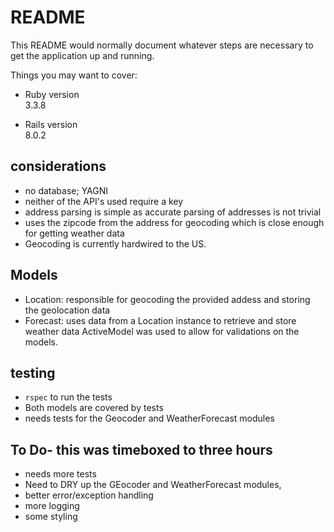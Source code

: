 # README

This README would normally document whatever steps are necessary to get the
application up and running.

Things you may want to cover:

* Ruby version  
3.3.8

* Rails version  
8.0.2

## considerations
- no database; YAGNI
- neither of the API's used require a key
- address parsing is simple as accurate parsing of addresses is not trivial
- uses the zipcode from the address for geocoding which is close enough for getting weather data
 - Geocoding is currently hardwired to the US.
## Models
- Location: responsible for geocoding the provided addess and storing the geolocation data
- Forecast: uses data from a Location instance to retrieve and store weather data
ActiveModel was used to allow for validations on the models.

## testing
- `rspec` to run the tests
- Both models are covered by tests
- needs tests for the Geocoder and WeatherForecast modules

## To Do- this was timeboxed to three hours
- needs more tests
- Need to DRY up the GEocoder and WeatherForecast modules,
- better error/exception handling
- more logging
- some styling



